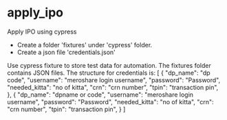 # apply_ipo
Apply IPO using cypress
- Create a folder 'fixtures' under 'cypress' folder. 
- Create a json file 'credentials.json'

Use cypress fixture to store test data for automation. The fixtures folder contains JSON files. The structure for credentials is:
[
    {
        "dp_name": "dp code",
        "username": "meroshare login username",
        "password": "Password",
        "needed_kitta": "no of kitta",
        "crn": "crn number",
        "tpin": "transaction pin",
    },
    {
       "dp_name": "dpname or code",
        "username": "meroshare login username",
        "password": "Password",
        "needed_kitta": "no of kitta",
        "crn": "crn number",
        "tpin": "transaction pin",
    }
]

